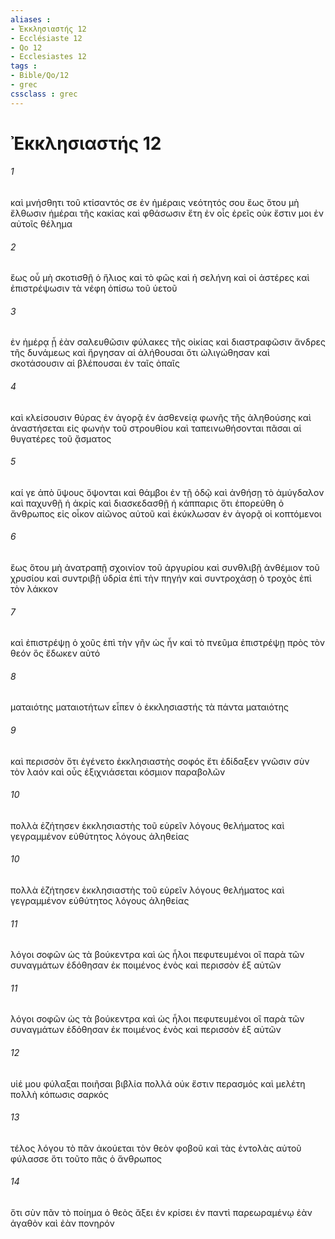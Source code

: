 ```yaml
---
aliases : 
- Ἐκκλησιαστής 12
- Ecclésiaste 12
- Qo 12
- Ecclesiastes 12
tags : 
- Bible/Qo/12
- grec
cssclass : grec
---
```


# Ἐκκλησιαστής 12

###### 1
καὶ μνήσθητι τοῦ κτίσαντός σε ἐν ἡμέραις νεότητός σου ἕως ὅτου μὴ ἔλθωσιν ἡμέραι τῆς κακίας καὶ φθάσωσιν ἔτη ἐν οἷς ἐρεῖς οὐκ ἔστιν μοι ἐν αὐτοῖς θέλημα
###### 2
ἕως οὗ μὴ σκοτισθῇ ὁ ἥλιος καὶ τὸ φῶς καὶ ἡ σελήνη καὶ οἱ ἀστέρες καὶ ἐπιστρέψωσιν τὰ νέφη ὀπίσω τοῦ ὑετοῦ
###### 3
ἐν ἡμέρᾳ ᾗ ἐὰν σαλευθῶσιν φύλακες τῆς οἰκίας καὶ διαστραφῶσιν ἄνδρες τῆς δυνάμεως καὶ ἤργησαν αἱ ἀλήθουσαι ὅτι ὠλιγώθησαν καὶ σκοτάσουσιν αἱ βλέπουσαι ἐν ταῖς ὀπαῖς
###### 4
καὶ κλείσουσιν θύρας ἐν ἀγορᾷ ἐν ἀσθενείᾳ φωνῆς τῆς ἀληθούσης καὶ ἀναστήσεται εἰς φωνὴν τοῦ στρουθίου καὶ ταπεινωθήσονται πᾶσαι αἱ θυγατέρες τοῦ ᾄσματος
###### 5
καί γε ἀπὸ ὕψους ὄψονται καὶ θάμβοι ἐν τῇ ὁδῷ καὶ ἀνθήσῃ τὸ ἀμύγδαλον καὶ παχυνθῇ ἡ ἀκρίς καὶ διασκεδασθῇ ἡ κάππαρις ὅτι ἐπορεύθη ὁ ἄνθρωπος εἰς οἶκον αἰῶνος αὐτοῦ καὶ ἐκύκλωσαν ἐν ἀγορᾷ οἱ κοπτόμενοι
###### 6
ἕως ὅτου μὴ ἀνατραπῇ σχοινίον τοῦ ἀργυρίου καὶ συνθλιβῇ ἀνθέμιον τοῦ χρυσίου καὶ συντριβῇ ὑδρία ἐπὶ τὴν πηγήν καὶ συντροχάσῃ ὁ τροχὸς ἐπὶ τὸν λάκκον
###### 7
καὶ ἐπιστρέψῃ ὁ χοῦς ἐπὶ τὴν γῆν ὡς ἦν καὶ τὸ πνεῦμα ἐπιστρέψῃ πρὸς τὸν θεόν ὃς ἔδωκεν αὐτό
###### 8
ματαιότης ματαιοτήτων εἶπεν ὁ ἐκκλησιαστής τὰ πάντα ματαιότης
###### 9
καὶ περισσὸν ὅτι ἐγένετο ἐκκλησιαστὴς σοφός ἔτι ἐδίδαξεν γνῶσιν σὺν τὸν λαόν καὶ οὖς ἐξιχνιάσεται κόσμιον παραβολῶν
###### 10
πολλὰ ἐζήτησεν ἐκκλησιαστὴς τοῦ εὑρεῖν λόγους θελήματος καὶ γεγραμμένον εὐθύτητος λόγους ἀληθείας
###### 10
πολλὰ ἐζήτησεν ἐκκλησιαστὴς τοῦ εὑρεῖν λόγους θελήματος καὶ γεγραμμένον εὐθύτητος λόγους ἀληθείας
###### 11
λόγοι σοφῶν ὡς τὰ βούκεντρα καὶ ὡς ἧλοι πεφυτευμένοι οἳ παρὰ τῶν συναγμάτων ἐδόθησαν ἐκ ποιμένος ἑνὸς καὶ περισσὸν ἐξ αὐτῶν
###### 11
λόγοι σοφῶν ὡς τὰ βούκεντρα καὶ ὡς ἧλοι πεφυτευμένοι οἳ παρὰ τῶν συναγμάτων ἐδόθησαν ἐκ ποιμένος ἑνὸς καὶ περισσὸν ἐξ αὐτῶν
###### 12
υἱέ μου φύλαξαι ποιῆσαι βιβλία πολλά οὐκ ἔστιν περασμός καὶ μελέτη πολλὴ κόπωσις σαρκός
###### 13
τέλος λόγου τὸ πᾶν ἀκούεται τὸν θεὸν φοβοῦ καὶ τὰς ἐντολὰς αὐτοῦ φύλασσε ὅτι τοῦτο πᾶς ὁ ἄνθρωπος
###### 14
ὅτι σὺν πᾶν τὸ ποίημα ὁ θεὸς ἄξει ἐν κρίσει ἐν παντὶ παρεωραμένῳ ἐὰν ἀγαθὸν καὶ ἐὰν πονηρόν
